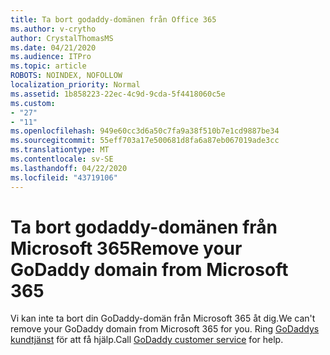 ```yaml
---
title: Ta bort godaddy-domänen från Office 365
ms.author: v-crytho
author: CrystalThomasMS
ms.date: 04/21/2020
ms.audience: ITPro
ms.topic: article
ROBOTS: NOINDEX, NOFOLLOW
localization_priority: Normal
ms.assetid: 1b858223-22ec-4c9d-9cda-5f4418060c5e
ms.custom:
- "27"
- "11"
ms.openlocfilehash: 949e60cc3d6a50c7fa9a38f510b7e1cd9887be34
ms.sourcegitcommit: 55eff703a17e500681d8fa6a87eb067019ade3cc
ms.translationtype: MT
ms.contentlocale: sv-SE
ms.lasthandoff: 04/22/2020
ms.locfileid: "43719106"
---
```

# <a name="remove-your-godaddy-domain-from-microsoft-365"></a><span data-ttu-id="cdc28-102">Ta bort godaddy-domänen från Microsoft 365</span><span class="sxs-lookup"><span data-stu-id="cdc28-102">Remove your GoDaddy domain from Microsoft 365</span></span>

<span data-ttu-id="cdc28-103">Vi kan inte ta bort din GoDaddy-domän från Microsoft 365 åt dig.</span><span class="sxs-lookup"><span data-stu-id="cdc28-103">We can't remove your GoDaddy domain from Microsoft 365 for you.</span></span> <span data-ttu-id="cdc28-104">Ring [GoDaddys kundtjänst](https://aka.ms/contact-godaddy) för att få hjälp.</span><span class="sxs-lookup"><span data-stu-id="cdc28-104">Call [GoDaddy customer service](https://aka.ms/contact-godaddy) for help.</span></span>
  